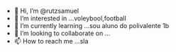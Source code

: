 - 👋 Hi, I’m @rutzsamuel
- 👀 I’m interested in ...voleybool,football
- 🌱 I’m currently learning ...sou aluno do polivalente 1b
- 💞️ I’m looking to collaborate on ...
- 📫 How to reach me ...sla

<!---
rutzsamuel/rutzsamuel is a ✨ special ✨ repository because its `README.md` (this file) appears on your GitHub profile.
You can click the Preview link to take a look at your changes.
--->
